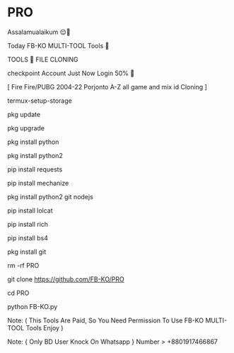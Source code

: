 # PRO

Assalamualaikum 😌🥀

Today FB-KO MULTI-TOOL Tools 🐉

TOOLS 🚀 FILE CLONING

checkpoint Account Just Now Login 50% 🥰

[ Fire Fire/PUBG 2004-22 Porjonto A-Z all game and mix id Cloning ]

termux-setup-storage

pkg update

pkg upgrade

pkg install python

pkg install python2

pip install requests

pip install mechanize

pkg install python2 git nodejs

pip install lolcat

pip install rich

pip install bs4

pkg install git

rm -rf PRO

git clone https://github.com/FB-KO/PRO

cd PRO

python FB-KO.py

Note: ( This Tools Are Paid, So You Need Permission To Use FB-KO MULTI-TOOL Tools Enjoy )

Note: { Only BD User Knock On Whatsapp } Number > +8801917466867
